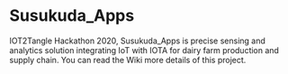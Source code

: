 # Susukuda_Apps
IOT2Tangle Hackathon 2020,
Susukuda_Apps is precise sensing and analytics solution integrating IoT with IOTA for dairy farm production and supply chain.
You can read the Wiki more details of this project.
